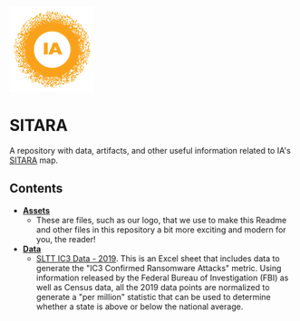 ![image](https://github.com/internetassociation/SITARA/blob/main/Assets/IA_Mark.png)

# SITARA
A repository with data, artifacts, and other useful information related to IA's [SITARA](https://internetassociation.org/sitara) map.

## Contents

* **[Assets](https://github.com/internetassociation/SITARA/tree/main/Assets)**
   * These are files, such as our logo, that we use to make this Readme and other files in this repository a bit more exciting and modern for you, the reader!
* **[Data](https://github.com/internetassociation/SITARA/tree/main/Data)**
   * [SLTT IC3 Data - 2019](https://github.com/internetassociation/SITARA/blob/main/Data/IA_SLTT-IC3-Data_2019.xlsx). This is an Excel sheet that includes data to generate the "IC3 Confirmed Ransomware Attacks" metric. Using information released by the Federal Bureau of Investigation (FBI) as well as Census data, all the 2019 data points are normalized to generate a "per million" statistic that can be used to determine whether a state is above or below the national average.
